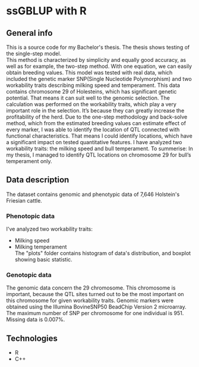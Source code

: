 # ssGBLUP with R
## General info 
This is a source code for my Bachelor's thesis. The thesis shows testing of the single-step model.  
This method is characterized by simplicity
and equally good accuracy, as well as for example, the two-step method. With one equation,
we can easily obtain breeding values. This model was tested with real data, which included the
genetic marker SNP(Single Nucleotide Polymorphism) and two workability traits describing
milking speed and temperament. This data contains chromosome 29 of Holesteins, which has
significant genetic potential. That means it can suit well to the genomic selection. The
calculation was performed on the workability traits, which play a very important role in the
selection. It’s because they can greatly increase the profitability of the herd. Due to the
one-step methodology and back-solve method, which from the estimated breeding values can
estimate effect of every marker, I was able to identify the location of QTL connected with
functional characteristics. That means I could identify locations, which have a significant
impact on tested quantitative features. I have analyzed two workability traits: the milking
speed and bull temperament. To summerise: In my thesis, I managed to identify QTL locations
on chromosome 29 for bull’s temperament only.
## Data description
The dataset contains genomic and phenotypic data of 7,646 Holstein's Friesian cattle. 
### Phenotopic data
I've analyzed two workability traits:
* Milking speed
* Milking temperament  
The "plots" folder contains histogram of data's distribution, and boxplot showing basic statistic.
### Genotopic data
The genomic data concern the 29 chromosome. This chromosome is important, because the QTL sites turned out to be the most important on this chromosome for given workability traits. Genomic markers were obtained using the Illumina BovineSNP50 BeadChip Version 2 microarray. The maximum number of SNP per chromosome for one individual is 951. Missing data is 0.007%.
## Technologies
* R
* C++

